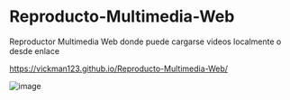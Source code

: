 # Reproducto-Multimedia-Web

Reproductor Multimedia Web donde puede cargarse videos localmente o desde enlace

https://vickman123.github.io/Reproducto-Multimedia-Web/

![image](https://user-images.githubusercontent.com/68364639/121411458-44cc1680-c929-11eb-9516-0bf73962ac39.png)

